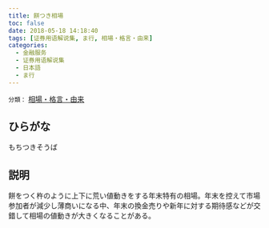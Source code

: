 ```yaml
---
title: 餅つき相場
toc: false
date: 2018-05-18 14:18:40
tags: [证券用语解说集, ま行, 相場・格言・由来]
categories:
  - 金融服务
  - 证券用语解说集
  - 日本語
  - ま行
---
```


`分類：` [相場・格言・由来](/tags/相場・格言・由来/)

## ひらがな

もちつきそうば

## 説明

餅をつく杵のように上下に荒い値動きをする年末特有の相場。年末を控えて市場参加者が減少し薄商いになる中、年末の換金売りや新年に対する期待感などが交錯して相場の値動きが大きくなることがある。
